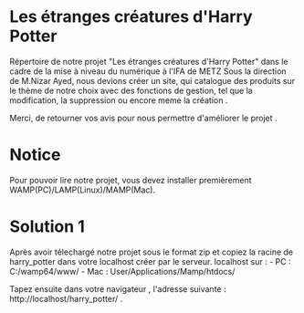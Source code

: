 # Les étranges créatures d'Harry Potter
Répertoire de notre projet "Les étranges créatures d'Harry Potter" dans le cadre de la mise à niveau du numérique à l'IFA de METZ
Sous la direction de M.Nizar Ayed, nous devions créer un site, qui catalogue des produits sur le thème de notre choix avec des fonctions
de gestion, tel que la modification, la suppression ou encore meme la création . 

Merci, de retourner vos avis pour nous permettre d'améliorer le projet .



# Notice 

Pour pouvoir lire notre projet, vous devez installer premièrement WAMP(PC)/LAMP(Linux)/MAMP(Mac).

# Solution 1 
Après avoir télechargé notre projet sous le format zip et copiez la racine de harry_potter dans votre localhost créer par le serveur.
localhost sur :
                - PC : C:/wamp64/www/
                - Mac : User/Applications/Mamp/htdocs/


Tapez ensuite dans votre navigateur , l'adresse suivante : http://localhost/harry_potter/ .



